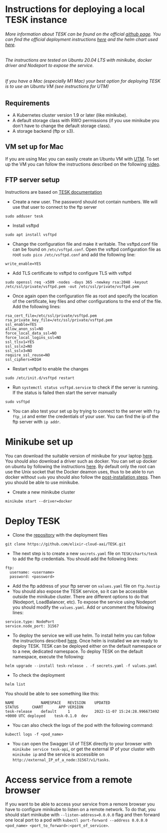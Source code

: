 # Instructions for deploying a local TESK instance

###### More information about TESK can be found on the official [github page](https://github.com/elixir-cloud-aai/TESK). You can find the official deployment instructions [here](https://github.com/elixir-cloud-aai/TESK/blob/master/documentation/deployment_new.md) and the helm chart used [here](https://github.com/elixir-cloud-aai/TESK/tree/master/charts/tesk).
###### The instructions are tested on Ubuntu 20.04 LTS with minikube, docker driver and Nodeport to expose the service.
###### If you have a Mac (especially M1 Mac) your best option for deploying TESK is to use an Ubuntu VM (see instructions for UTM)

## Requirements
- A Kubernetes cluster version 1.9 or later (like minikube). 
- A default storage class with RWO permissions (if you use minikube you don't have to change the default storage class).
- A storage backend (ftp or s3).

## VM set up for Mac
If you are using Mac you can easily create an Ubuntu VM with [UTM](https://mac.getutm.app). To set up the VM you can follow the instructions described on the following [video](https://www.youtube.com/watch?v=MVLbb1aMk24).

## FTP server setup
Instructions are based on [TESK documentation](https://github.com/elixir-cloud-aai/TESK/blob/master/documentation/local_ftp.md)
- Create a new user. The password should not contain numbers. We will use that user to connect to the ftp server
```
sudo adduser tesk
```
- Install vsftpd
```
sudo apt install vsftpd
```
- Change the configuration file and make it writable. The vsftpd.conf file can be found on  ``` /etc/vsftpd.conf ```. Open the vsftpd configuration file as root ```sudo pico /etc/vsftpd.conf``` and add the following line:
```
write_enable=YES
```
- Add TLS certificate to vsftpd to configure TLS with vsftpd
```
sudo openssl req -x509 -nodes -days 365 -newkey rsa:2048 -keyout /etc/ssl/private/vsftpd.pem -out /etc/ssl/private/vsftpd.pem
```
- Once again open the configuration file as root and specify the location of the certificate, key files and other configurations to the end of the file. Add the following lines:
```
rsa_cert_file=/etc/ssl/private/vsftpd.pem
rsa_private_key_file=/etc/ssl/private/vsftpd.pem
ssl_enable=YES
allow_anon_ssl=NO
force_local_data_ssl=NO
force_local_logins_ssl=NO
ssl_tlsv1=YES
ssl_sslv2=NO
ssl_sslv3=NO
require_ssl_reuse=NO
ssl_ciphers=HIGH

```
- Restart vsftpd to enable the changes
```
sudo /etc/init.d/vsftpd restart
```
- Run ```systemctl status vsftpd.service``` to check if the server is running. If the status is failed then start the server manually
```
sudo vsftpd
```
- You can also test your set up by trying to connect to the server with ```ftp ftp_id``` and enter the credentials of your user. You can find the ip of the ftp server with ```ip addr```.

# Minikube set up
You can download the suitable version of minikube for your laptop [here](https://minikube.sigs.k8s.io/docs/start/). You should also download a driver such as docker. You can set up docker on ubuntu by following the instructions [here](https://docs.docker.com/engine/install/ubuntu/). By default only the root can use the Unix socket that the Docker deamon uses, thus to be able to run docker without ```sudo``` you should also follow the [post-installation steps](https://docs.docker.com/engine/install/linux-postinstall/). Then you should be able to use minikube.
- Create a new minikube cluster
```
minikube start --driver=docker
```
# Deploy TESK
- Clone the [repository](https://github.com/elixir-cloud-aai/TESK) with the deployment files
```
git clone https://github.com/elixir-cloud-aai/TESK.git
```
- The next step is to create a new ```secrets.yaml``` file on ```TESK/charts/tesk``` to add the ftp credentials. You should add the following lines:
```
ftp:
  username: <username>
  password: <password>

```
- Add the ftp address of your ftp server on ```values.yaml``` file on ```ftp.hostip```
- You should also expose the TESK service, so it can be accessible outside the minikube cluster. There are different options to do that (Nodeport, LoadBalancer, etc). To expose the service using Nodeport you should modify the ```values.yaml```. Add or uncomment the following lines:
```
service.type: NodePort
service.node_port: 31567
``` 
- To deploy the service we will use helm. To install helm you can follow the instructions described [here](https://helm.sh/docs/intro/install/). Once helm is installed we are ready to deploy TESK. TESK can be deployed either on the default namespace or to a new, dedicated namespace. To deploy TESK on the default namespace, execute the following:
```
helm upgrade --install tesk-release . -f secrets.yaml -f values.yaml
```
- To check the deployment
```
helm list
```
You should be able to see something like this:
```
NAME        	NAMESPACE	REVISION	UPDATED                                	STATUS  	CHART     	APP VERSION
tesk-release	default  	1       	2022-11-07 15:24:28.996673492 +0000 UTC	deployed	tesk-0.1.0	dev  
```
- You can also check the logs of the pod with the following command:
```
kubectl logs -f <pod_name>
```
- You can open the Swagger UI of TESK directly to your browser with ```minikube service tesk-api```, or get the external IP of your cluster with ```minikube ip``` and the service is accessible on ```http://external_IP_of_a_node:31567/v1/tasks```.

# Access service from a remote browser
If you want to be able to access your service from a remore browser you have to configure minikube to listen on a remote network. To do that, you should start minikube with ```--listen-address=0.0.0.0``` flag and then forward one local port to a pod with ```kubectl port-forward --address 0.0.0.0 <pod_name> <port_to_forward>:<port_of_service>```.

